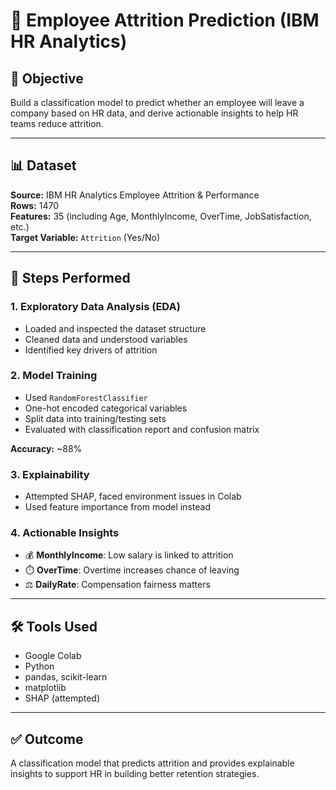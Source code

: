 
# 🧠 Employee Attrition Prediction (IBM HR Analytics)

## 📌 Objective

Build a classification model to predict whether an employee will leave a company based on HR data, and derive actionable insights to help HR teams reduce attrition.

---

## 📊 Dataset

**Source:** IBM HR Analytics Employee Attrition & Performance  
**Rows:** 1470  
**Features:** 35 (including Age, MonthlyIncome, OverTime, JobSatisfaction, etc.)  
**Target Variable:** `Attrition` (Yes/No)

---

## 🧪 Steps Performed

### 1. Exploratory Data Analysis (EDA)
- Loaded and inspected the dataset structure
- Cleaned data and understood variables
- Identified key drivers of attrition

### 2. Model Training
- Used `RandomForestClassifier`
- One-hot encoded categorical variables
- Split data into training/testing sets
- Evaluated with classification report and confusion matrix

**Accuracy:** ~88%

### 3. Explainability
- Attempted SHAP, faced environment issues in Colab
- Used feature importance from model instead

### 4. Actionable Insights
- 💰 **MonthlyIncome**: Low salary is linked to attrition  
- ⏱️ **OverTime**: Overtime increases chance of leaving  
- ⚖️ **DailyRate**: Compensation fairness matters

---

## 🛠️ Tools Used

- Google Colab
- Python
- pandas, scikit-learn
- matplotlib
- SHAP (attempted)

---

## ✅ Outcome

A classification model that predicts attrition and provides explainable insights to support HR in building better retention strategies.
